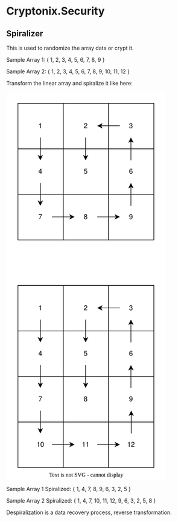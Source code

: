 ﻿# Cryptonix.Security

## Spiralizer

This is used to randomize the array data or crypt it.

Sample Array 1: { 1, 2, 3, 4, 5, 6, 7, 8, 9 }

Sample Array 2: { 1, 2, 3, 4, 5, 6, 7, 8, 9, 10, 11, 12 }

Transform the linear array and spiralize it like here: 

![Spiralization sequence](../../docs/spiralizer_arrays.svg)

Sample Array 1 Spiralized: { 1, 4, 7, 8, 9, 6, 3, 2, 5 }

Sample Array 2 Spiralized: { 1, 4, 7, 10, 11, 12, 9, 6, 3, 2, 5, 8 }

Despiralization is a data recovery process, reverse transformation.
